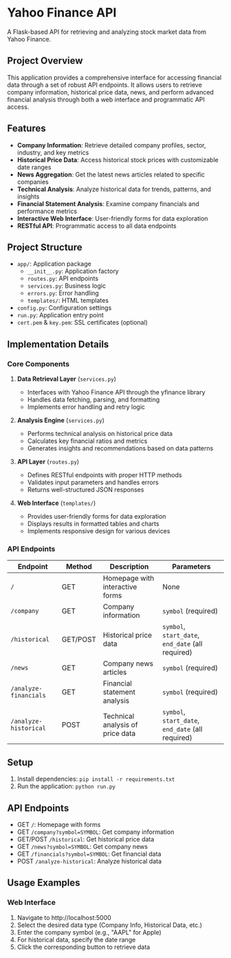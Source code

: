 # Yahoo Finance API

A Flask-based API for retrieving and analyzing stock market data from Yahoo Finance.

## Project Overview

This application provides a comprehensive interface for accessing financial data through a set of robust API endpoints. It allows users to retrieve company information, historical price data, news, and perform advanced financial analysis through both a web interface and programmatic API access.

## Features

- **Company Information**: Retrieve detailed company profiles, sector, industry, and key metrics
- **Historical Price Data**: Access historical stock prices with customizable date ranges
- **News Aggregation**: Get the latest news articles related to specific companies
- **Technical Analysis**: Analyze historical data for trends, patterns, and insights
- **Financial Statement Analysis**: Examine company financials and performance metrics
- **Interactive Web Interface**: User-friendly forms for data exploration
- **RESTful API**: Programmatic access to all data endpoints

## Project Structure
- `app/`: Application package
  - `__init__.py`: Application factory
  - `routes.py`: API endpoints
  - `services.py`: Business logic
  - `errors.py`: Error handling
  - `templates/`: HTML templates
- `config.py`: Configuration settings
- `run.py`: Application entry point
- `cert.pem` & `key.pem`: SSL certificates (optional)

## Implementation Details

### Core Components

1. **Data Retrieval Layer** (`services.py`)
   - Interfaces with Yahoo Finance API through the yfinance library
   - Handles data fetching, parsing, and formatting
   - Implements error handling and retry logic

2. **Analysis Engine** (`services.py`)
   - Performs technical analysis on historical price data
   - Calculates key financial ratios and metrics
   - Generates insights and recommendations based on data patterns

3. **API Layer** (`routes.py`)
   - Defines RESTful endpoints with proper HTTP methods
   - Validates input parameters and handles errors
   - Returns well-structured JSON responses

4. **Web Interface** (`templates/`)
   - Provides user-friendly forms for data exploration
   - Displays results in formatted tables and charts
   - Implements responsive design for various devices

### API Endpoints

| Endpoint | Method | Description | Parameters |
|----------|--------|-------------|------------|
| `/` | GET | Homepage with interactive forms | None |
| `/company` | GET | Company information | `symbol` (required) |
| `/historical` | GET/POST | Historical price data | `symbol`, `start_date`, `end_date` (all required) |
| `/news` | GET | Company news articles | `symbol` (required) |
| `/analyze-financials` | GET | Financial statement analysis | `symbol` (required) |
| `/analyze-historical` | POST | Technical analysis of price data | `symbol`, `start_date`, `end_date` (all required) |

## Setup
1. Install dependencies: `pip install -r requirements.txt`
2. Run the application: `python run.py`

## API Endpoints
- GET `/`: Homepage with forms
- GET `/company?symbol=SYMBOL`: Get company information
- GET/POST `/historical`: Get historical price data
- GET `/news?symbol=SYMBOL`: Get company news
- GET `/financials?symbol=SYMBOL`: Get financial data
- POST `/analyze-historical`: Analyze historical data

## Usage Examples

### Web Interface

1. Navigate to http://localhost:5000
2. Select the desired data type (Company Info, Historical Data, etc.)
3. Enter the company symbol (e.g., "AAPL" for Apple)
4. For historical data, specify the date range
5. Click the corresponding button to retrieve data

